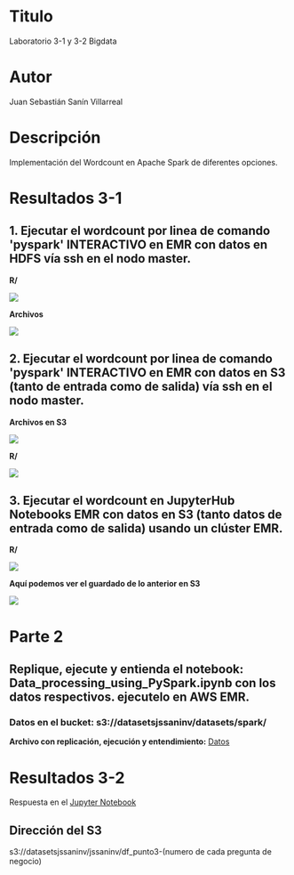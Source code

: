 # Titulo

Laboratorio 3-1 y 3-2 Bigdata

# Autor

Juan Sebastián Sanín Villarreal

# Descripción

Implementación del Wordcount en Apache Spark de diferentes opciones.
 
 # Resultados 3-1
 
## 1. Ejecutar el wordcount por linea de comando 'pyspark' INTERACTIVO en EMR con datos en HDFS vía ssh en el nodo master.

**R/**

![](https://i.ibb.co/pbQ4DBs/HDFS.png)

**Archivos**

![](https://i.ibb.co/NS2HZy2/Archivos.png)

## 2. Ejecutar el wordcount por linea de comando 'pyspark' INTERACTIVO en EMR con datos en S3 (tanto de entrada como de salida)  vía ssh en el nodo master.
**Archivos en S3**

![](https://i.ibb.co/3yhQrrj/Archivos-en-S3.png)

**R/**

![](https://i.ibb.co/Jm4kj38/S3.png)

## 3. Ejecutar el wordcount en JupyterHub Notebooks EMR con datos en S3 (tanto datos de entrada como de salida) usando un clúster EMR.

**R/**

![](https://i.ibb.co/R7q2pyT/Jupyter.png)

**Aquí podemos ver el guardado de lo anterior en S3**

![](https://i.ibb.co/KwBFC1d/Guardado.png)

# Parte 2

## Replique, ejecute y entienda el notebook: Data_processing_using_PySpark.ipynb con los datos respectivos. ejecutelo en AWS EMR.

### Datos en el bucket: s3://datasetsjssaninv/datasets/spark/

**Archivo con replicación, ejecución y entendimiento:** [Datos](https://github.com/sanin08/ST0263jssaninv/blob/main/BigData/Laboratorios/Laboratorio3/Laboratorio3.ipynb) 
  
  
# Resultados 3-2

Respuesta en el [Jupyter Notebook](https://github.com/sanin08/ST0263jssaninv/blob/main/BigData/Laboratorios/Laboratorio3/Laboratorio3_2.ipynb)

## Dirección del S3

s3://datasetsjssaninv/jssaninv/df_punto3-(numero de cada pregunta de negocio)
